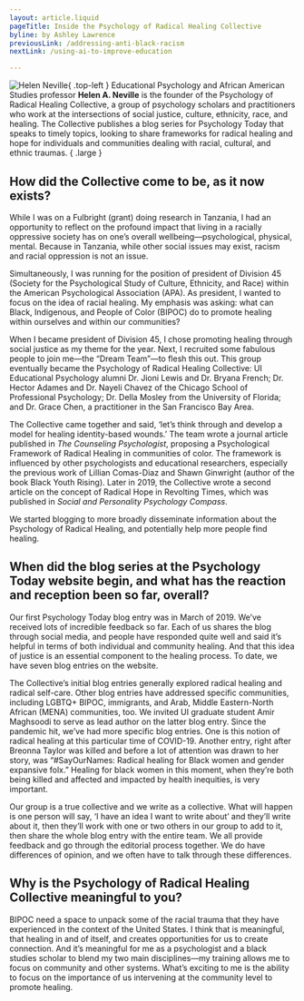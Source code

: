 ```yaml
---
layout: article.liquid
pageTitle: Inside the Psychology of Radical Healing Collective
byline: by Ashley Lawrence
previousLink: /addressing-anti-black-racism
nextLink: /using-ai-to-improve-education

---
```

![Helen Neville](/img/helen-neville.png){ .top-left } Educational Psychology and African American Studies professor **Helen A. Neville** is the founder of the Psychology of Radical Healing Collective, a group of psychology scholars and practitioners who work at the intersections of social justice, culture, ethnicity, race, and healing. The Collective publishes a blog series for Psychology Today that speaks to timely topics, looking to share frameworks for radical healing and hope for individuals and communities dealing with racial, cultural, and ethnic traumas. { .large }

## How did the Collective come to be, as it now exists?

While I was on a Fulbright (grant) doing research in Tanzania, I had an opportunity to reflect on the profound impact that living in a racially oppressive society has on one’s overall wellbeing—psychological, physical, mental. Because in Tanzania, while other social issues may exist, racism and racial oppression is not an issue.

Simultaneously, I was running for the position of president of Division 45 (Society for the Psychological Study of Culture, Ethnicity, and Race) within the American Psychological Association (APA). As president, I wanted to focus on the idea of racial healing. My emphasis was asking: what can Black, Indigenous, and People of Color (BIPOC) do to promote healing within ourselves and within our communities? 

When I became president of Division 45, I chose promoting healing through social justice as my theme for the year. Next, I recruited some fabulous people to join me—the “Dream Team”—to flesh this out. This group eventually became the Psychology of Radical Healing Collective: UI Educational Psychology alumni Dr. Jioni Lewis and Dr. Bryana French; Dr. Hector Adames and Dr. Nayeli Chavez of the Chicago School of Professional Psychology; Dr. Della Mosley from the University of Florida; and Dr. Grace Chen, a practitioner in the San Francisco Bay Area.

The Collective came together and said, ‘let’s think through and develop a model for healing identity-based wounds.’ The team wrote a journal article published in *The Counseling Psychologist*, proposing a Psychological Framework of Radical Healing in communities of color. The framework is influenced by other psychologists and educational researchers, especially the previous work of Lillian Comas-Diaz and Shawn Ginwright (author of the book Black Youth Rising). Later in 2019, the Collective wrote a second article on the concept of Radical Hope in Revolting Times, which was published in *Social and Personality Psychology Compass*.

We started blogging to more broadly disseminate information about the Psychology of Radical Healing, and potentially help more people find healing.

## When did the blog series at the Psychology Today website begin, and what has the reaction and reception been so far, overall?

Our first Psychology Today blog entry was in March of 2019. We’ve received lots of incredible feedback so far. Each of us shares the blog through social media, and people have responded quite well and said it’s helpful in terms of both individual and community healing. And that this idea of justice is an  essential component to the healing process. To date, we have seven blog entries on the website.

The Collective’s initial blog entries generally explored radical healing and radical self-care. Other blog entries have addressed specific communities, including LGBTQ+ BIPOC, immigrants, and Arab, Middle Eastern-North African (MENA) communities, too. We invited UI graduate student Amir Maghsoodi to serve as lead author on the latter blog entry. Since the pandemic hit, we’ve had more specific blog entries. One is this notion of radical healing at this particular time of COVID-19. Another entry, right after Breonna Taylor was killed and before a lot of attention was drawn to her story, was “#SayOurNames: Radical healing for Black women and gender expansive folx.” Healing for black women in this moment, when they’re both being killed and affected and impacted by health inequities, is very important.

Our group is a true collective and we write as a collective. What will happen is one person will say, ‘I have an idea I want to write about’ and they’ll  write about it, then they’ll work with one or two others in our group to add to it, then share  the whole blog entry with the entire team. We all provide feedback and go through the editorial process together. We do have differences of opinion, and we often have to talk through these differences.

## Why is the Psychology of Radical Healing Collective meaningful to you?

BIPOC need a space to unpack some of the racial trauma that they have experienced in the context of the United States. I think that is meaningful, that healing in and of itself, and creates opportunities for us to create connection. And it’s meaningful for me as a psychologist and a black studies scholar to blend my two main disciplines—my training allows me to focus on community and other systems. What’s exciting to me is the ability to focus on the importance of us intervening at the community level to promote healing. 
